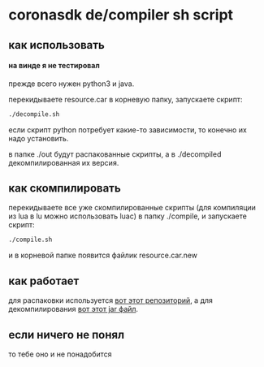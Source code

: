 # coronasdk de/compiler sh script
## как использовать
#### на винде я не тестировал
прежде всего нужен python3 и java.

перекидываете resource.car в корневую папку,
запускаете скрипт:
```sh
./decompile.sh
```
если скрипт python потребует какие-то зависимости, то конечно их надо установить.

в папке ./out будут распакованные скрипты, а в ./decompiled декомпилированная их версия.
## как скомпилировать
перекидываете все уже скомпилированные скрипты (для компиляции из lua в lu можно использовать luac) в папку ./compile, и запускаете скрипт:
```sh
./compile.sh
```
и в корневой папке появится файлик resource.car.new
## как работает
для распаковки используется [вот этот репозиторий](https://github.com/0BuRner/corona-archiver), а для декомпилирования [вот этот jar файл](https://sourceforge.net/projects/unluac/).
## если ничего не понял
то тебе оно и не понадобится